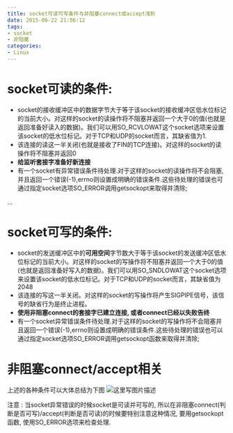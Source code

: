 ```yaml
---
title: socket可读可写条件与非阻塞connect或accept浅析
date: 2015-06-22 21:56:12
tags:
- socket
- 非阻塞
categories:
- Linux
---
```



# socket可读的条件:

- socket的接收缓冲区中的数据字节大于等于该socket的接收缓冲区低水位标记的当前大小。对这样的socket的读操作将不阻塞并返回一个大于0的值(也就是返回准备好读入的数据)。我们可以用SO_RCVLOWAT这个socket选项来设置该socket的低水位标记。对于TCP和UDP的socket而言，其缺省值为1.
- 该连接的读这一半关闭(也就是接收了FIN的TCP连接)。对这样的socket的读操作将不阻塞并返回0
- **给监听套接字准备好新连接**
- 有一个socket有异常错误条件待处理.对于这样的socket的读操作将不会阻塞,并且返回一个错误(-1),errno则设置成明确的错误条件.这些待处理的错误也可通过指定socket选项SO_ERROR调用getsockopt来取得并清除;

... <!-- more -->

# socket可写的条件:

- socket的发送缓冲区中的**可用空间**字节数大于等于该socket的发送缓冲区低水位标记的当前大小。对这样的socket的写操作将不阻塞并返回一个大于0的值(也就是返回准备好写入的数据)。我们可以用SO_SNDLOWAT这个socket选项来设置该socket的低水位标记。对于TCP和UDP的socket而言，其缺省值为2048
- 该连接的写这一半关闭。对这样的socket的写操作将产生SIGPIPE信号，该信号的缺省行为是终止进程。
- **使用非阻塞connect的套接字已建立连接, 或者connect已经以失败告终**
- 有一个socket异常错误条件待处理.对于这样的socket的写操作将不会阻塞并且返回一个错误(-1),errno则设置成明确的错误条件.这些待处理的错误也可以通过指定socket选项SO_ERROR调用getsockopt函数来取得并清除;

# 非阻塞connect/accept相关

上述的各种条件可以大体总结为下图
![这里写图片描述](http://img.blog.csdn.net/20170822193729519?watermark/2/text/aHR0cDovL2Jsb2cuY3Nkbi5uZXQvbm9zaXg=/font/5a6L5L2T/fontsize/400/fill/I0JBQkFCMA==/dissolve/70/gravity/SouthEast)

注意 : 当socket异常错误的时候socket是可读并可写的, 所以在非阻塞connect(判断是否可写)/accept(判断是否可读)的时候要特别注意这种情况, 要用getsockopt函数, 使用SO_ERROR选项来检查处理.